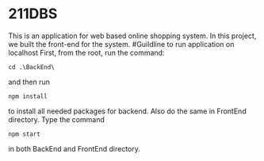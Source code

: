 # 211DBS
This is an application for web based online shopping system. In this project, we built the front-end for the system.
#Guildline to run application on localhost
First, from the root, run the command:
```
cd .\BackEnd\
```
and then run
```
npm install
```
to install all needed packages for backend.
Also do the same in FrontEnd  directory.
Type the command
```
npm start
```
in both BackEnd and FrontEnd directory.
